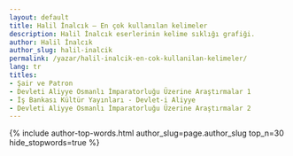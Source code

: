 ```yaml
---
layout: default
title: Halil İnalcık — En çok kullanılan kelimeler
description: Halil İnalcık eserlerinin kelime sıklığı grafiği.
author: Halil İnalcık
author_slug: halil-inalcik
permalink: /yazar/halil-inalcik-en-cok-kullanilan-kelimeler/
lang: tr
titles:
- Şair ve Patron
- Devleti Aliyye Osmanlı İmparatorluğu Üzerine Araştırmalar 1
- İş Bankası Kültür Yayınları - Devlet-i Aliyye
- Devleti Aliyye Osmanlı İmparatorluğu Üzerine Araştırmalar 2
---
```

{% include author-top-words.html author_slug=page.author_slug top_n=30 hide_stopwords=true %}
